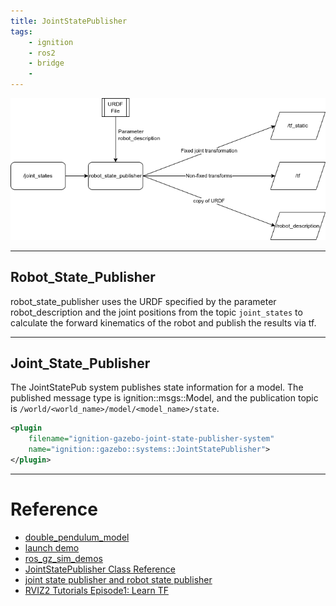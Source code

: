 ```yaml
---
title: JointStatePublisher
tags:
    - ignition
    - ros2
    - bridge
    - 
---
```


![](image/joint_state_robot_state.drawio.png)

---

## Robot_State_Publisher

robot_state_publisher uses the URDF specified by the parameter robot_description and the joint positions from the topic `joint_states` to calculate the forward kinematics of the robot and publish the results via tf.

---

## Joint_State_Publisher
The JointStatePub system publishes state information for a model. The published message type is ignition::msgs::Model, and the publication topic is `/world/<world_name>/model/<model_name>/state`.

```xml
<plugin
    filename="ignition-gazebo-joint-state-publisher-system"
    name="ignition::gazebo::systems::JointStatePublisher">
</plugin>
```



---

# Reference
- [double_pendulum_model](https://github.com/gazebosim/ros_gz/blob/ros2/ros_gz_sim_demos/models/double_pendulum_model.sdf)
- [launch demo](https://github.com/gazebosim/ros_gz/blob/ros2/ros_gz_sim_demos/launch/tf_bridge.launch.py)
- [ros_gz_sim_demos](https://github.com/gazebosim/ros_gz/tree/ros2/ros_gz_sim_demos)
- [JointStatePublisher Class Reference](https://gazebosim.org/api/gazebo/4.3/classignition_1_1gazebo_1_1systems_1_1JointStatePublisher.html)
- [joint state publisher and robot state publisher](https://answers.ros.org/question/275079/joint-state-publisher-and-robot-state-publisher/)
- [RVIZ2 Tutorials Episode1: Learn TF](https://www.theconstructsim.com/rviz2-tutorials-episode1-learn-tf/)
